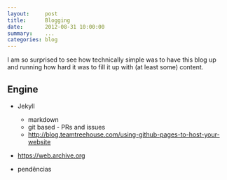 ```yaml
---
layout:     post
title:      Blogging
date:       2012-08-31 10:00:00
summary:    ...
categories: blog
---
```


I am so surprised to see how technically simple was to have this blog up and running how hard it was to fill it up with (at least some) content.

## Engine

- Jekyll
  - markdown
  - git based - PRs and issues
  - http://blog.teamtreehouse.com/using-github-pages-to-host-your-website

- https://web.archive.org
- pendências
